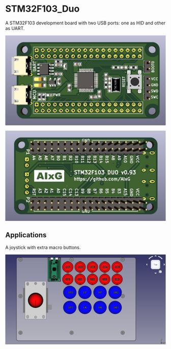 # STM32F103_Duo
A STM32F103 development board with two USB ports: one as HID and other as UART.

![STM32F103 Duo top](https://raw.githubusercontent.com/AIxG/STM32F103_Duo/master/images/top.jpg)

![STM32F103 Duo bottom](https://raw.githubusercontent.com/AIxG/STM32F103_Duo/master/images/bottom.jpg)


## Applications

A joystick with extra macro buttons.

![joystick](https://raw.githubusercontent.com/AIxG/STM32F103_Duo/master/images/joystick.jpg)